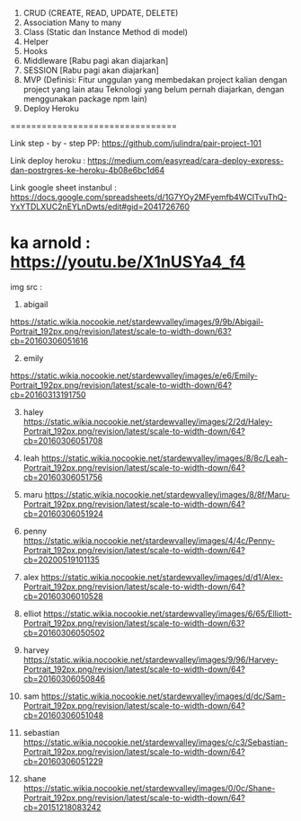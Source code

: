 1. CRUD   (CREATE, READ, UPDATE, DELETE)
2. Association Many to many
3. Class (Static dan Instance Method di model)
4. Helper
5. Hooks
6. Middleware [Rabu pagi akan diajarkan]
7. SESSION [Rabu pagi akan diajarkan]
8. MVP  (Definisi: Fitur unggulan yang membedakan project kalian dengan project yang lain 
 atau Teknologi yang belum pernah diajarkan, dengan menggunakan package npm lain)
9. Deploy Heroku 

================================

Link step - by - step PP: 
https://github.com/julindra/pair-project-101

Link deploy heroku :
https://medium.com/easyread/cara-deploy-express-dan-postrgres-ke-heroku-4b08e6bc1d64

Link google sheet instanbul :
https://docs.google.com/spreadsheets/d/1G7YOy2MFyemfb4WCITvuThQ-YxYTDLXUC2nEYLnDwts/edit#gid=2041726760

ka arnold :
https://youtu.be/X1nUSYa4_f4
================================
img src :

1. abigail

https://static.wikia.nocookie.net/stardewvalley/images/9/9b/Abigail-Portrait_192px.png/revision/latest/scale-to-width-down/63?cb=20160306051616

2. emily

https://static.wikia.nocookie.net/stardewvalley/images/e/e6/Emily-Portrait_192px.png/revision/latest/scale-to-width-down/64?cb=20160313191750

3. haley
https://static.wikia.nocookie.net/stardewvalley/images/2/2d/Haley-Portrait_192px.png/revision/latest/scale-to-width-down/64?cb=20160306051708

4. leah
https://static.wikia.nocookie.net/stardewvalley/images/8/8c/Leah-Portrait_192px.png/revision/latest/scale-to-width-down/64?cb=20160306051756

5. maru
https://static.wikia.nocookie.net/stardewvalley/images/8/8f/Maru-Portrait_192px.png/revision/latest/scale-to-width-down/64?cb=20160306051924

6. penny
https://static.wikia.nocookie.net/stardewvalley/images/4/4c/Penny-Portrait_192px.png/revision/latest/scale-to-width-down/64?cb=20200519101135

7. alex
https://static.wikia.nocookie.net/stardewvalley/images/d/d1/Alex-Portrait_192px.png/revision/latest/scale-to-width-down/64?cb=20160306010528

8. elliot
https://static.wikia.nocookie.net/stardewvalley/images/6/65/Elliott-Portrait_192px.png/revision/latest/scale-to-width-down/63?cb=20160306050502

9. harvey
https://static.wikia.nocookie.net/stardewvalley/images/9/96/Harvey-Portrait_192px.png/revision/latest/scale-to-width-down/64?cb=20160306050846

10. sam
https://static.wikia.nocookie.net/stardewvalley/images/d/dc/Sam-Portrait_192px.png/revision/latest/scale-to-width-down/64?cb=20160306051048

11. sebastian
https://static.wikia.nocookie.net/stardewvalley/images/c/c3/Sebastian-Portrait_192px.png/revision/latest/scale-to-width-down/64?cb=20160306051229

12. shane
https://static.wikia.nocookie.net/stardewvalley/images/0/0c/Shane-Portrait_192px.png/revision/latest/scale-to-width-down/64?cb=20151218083242